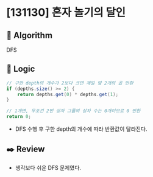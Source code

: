 # [131130] 혼자 놀기의 달인

## :pushpin: **Algorithm**

DFS

## :round_pushpin: **Logic**

```java
// 구한 depth의 개수가 2보다 크면 제일 앞 2개의 곱 반환
if (depths.size() >= 2) {
    return depths.get(0) * depths.get(1);
}

// 1개면, 무조건 2번 상자 그룹의 상자 수는 0개이므로 0 반환
return 0;
```

- DFS 수행 후 구한 depth의 개수에 따라 반환값이 달라진다.

## :black_nib: **Review**

- 생각보다 쉬운 DFS 문제였다.